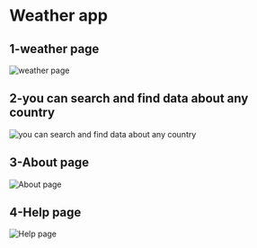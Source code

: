 # Weather app 

## 1-weather page
![weather page ](https://user-images.githubusercontent.com/91760639/184508909-4fc819b1-f6d3-4270-8c2e-68c3f14e196f.jpg)

## 2-you can search and find data about any country
![you can search and find data about any country](https://user-images.githubusercontent.com/91760639/184508917-2f230744-eed0-4fa6-a058-6cd494c15a91.jpg)

## 3-About page
![About page](https://user-images.githubusercontent.com/91760639/184508919-51403d0a-843f-4ec3-927c-dff853677ff8.jpg)

## 4-Help page
![Help page](https://user-images.githubusercontent.com/91760639/184508924-34e4e1b8-1108-4fc8-a88d-c7211b5739a1.jpg)
